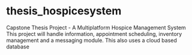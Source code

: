 # thesis_hospicesystem

Capstone Thesis Project - A Multiplatform Hospice Management System
This project will handle information, appointment scheduling, inventory management and a messaging module.
This also uses a cloud based database

